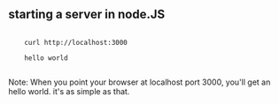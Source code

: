 ## starting a server in node.JS

<pre><code>
    curl http://localhost:3000
	
	hello world
	
</code></pre>

Note:
When you point your browser at localhost port 3000, you'll get an hello world. it's as simple as that.